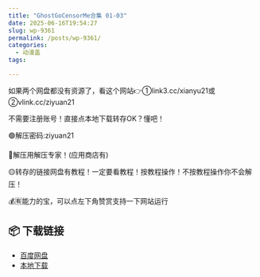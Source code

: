 ```yaml
---
title: "GhostGoCensorMe合集 01-03"
date: 2025-06-16T19:54:27
slug: wp-9361
permalink: /posts/wp-9361/
categories:
  - 动漫盖
tags:

---
```


如果两个网盘都没有资源了，看这个网站👉①link3.cc/xianyu21或②vlink.cc/ziyuan21

不需要注册账号！直接点本地下载转存OK？懂吧！

🟢解压密码:ziyuan21

🔵解压用解压专家！(应用商店有)

🟡转存的链接网盘有教程！一定要看教程！按教程操作！不按教程操作你不会解压！

💰🈶能力的宝，可以点左下角赞赏支持一下网站运行

## 📦 下载链接
- [百度网盘](https://blziyuan21.com/pay-download/9361?key=79cb9c6015&down_id=0)
- [本地下载](https://blziyuan21.com/pay-download/9361?key=79cb9c6015&down_id=1)

